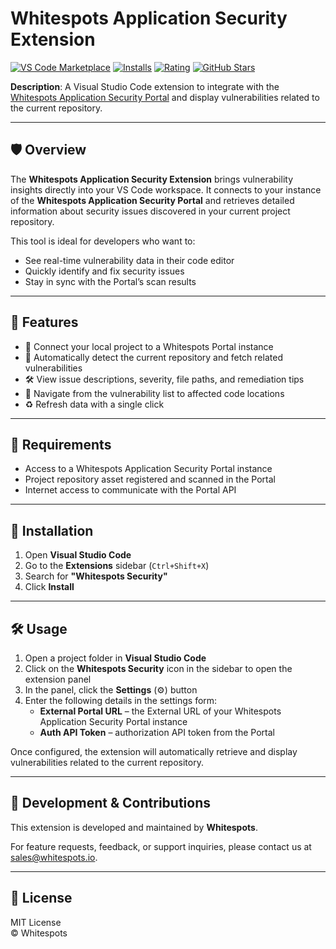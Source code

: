 # Whitespots Application Security Extension

[![VS Code Marketplace](https://img.shields.io/visual-studio-marketplace/v/Whitespots.whitespots-application-security?label=VS%20Code%20Marketplace&logo=visualstudiocode)](https://marketplace.visualstudio.com/items?itemName=Whitespots.whitespots-application-security)
[![Installs](https://img.shields.io/visual-studio-marketplace/i/Whitespots.whitespots-application-security)](https://marketplace.visualstudio.com/items?itemName=Whitespots.whitespots-application-security)
[![Rating](https://img.shields.io/visual-studio-marketplace/r/Whitespots.whitespots-application-security)](https://marketplace.visualstudio.com/items?itemName=Whitespots.whitespots-application-security)
[![GitHub Stars](https://img.shields.io/github/stars/Whitespots-OU/vscode-portal-extension?style=social)](https://github.com/Whitespots-OU/vscode-portal-extension/stargazers)

**Description**: A Visual Studio Code extension to integrate with the [Whitespots Application Security Portal](https://whitespots.io/) and display vulnerabilities related to the current repository.

---

## 🛡️ Overview

The **Whitespots Application Security Extension** brings vulnerability insights directly into your VS Code workspace. It connects to your instance of the **Whitespots Application Security Portal** and retrieves detailed information about security issues discovered in your current project repository.

This tool is ideal for developers who want to:

- See real-time vulnerability data in their code editor
- Quickly identify and fix security issues
- Stay in sync with the Portal’s scan results

---

## 🚀 Features

- 🔗 Connect your local project to a Whitespots Portal instance
- 📂 Automatically detect the current repository and fetch related vulnerabilities
- 🛠️ View issue descriptions, severity, file paths, and remediation tips
- 🧭 Navigate from the vulnerability list to affected code locations
- ♻️ Refresh data with a single click

---

## 🔧 Requirements

- Access to a Whitespots Application Security Portal instance
- Project repository asset registered and scanned in the Portal
- Internet access to communicate with the Portal API

---

## 🔌 Installation

1. Open **Visual Studio Code**
2. Go to the **Extensions** sidebar (`Ctrl+Shift+X`)
3. Search for **"Whitespots Security"**
4. Click **Install**

---

## 🛠️ Usage

1. Open a project folder in **Visual Studio Code**
2. Click on the **Whitespots Security** icon in the sidebar to open the extension panel
3. In the panel, click the **Settings** (⚙️) button
4. Enter the following details in the settings form:
   - **External Portal URL** – the External URL of your Whitespots Application Security Portal instance
   - **Auth API Token** – authorization API token from the Portal

Once configured, the extension will automatically retrieve and display vulnerabilities related to the current repository.

---

## 🧪 Development & Contributions

This extension is developed and maintained by **Whitespots**.

For feature requests, feedback, or support inquiries, please contact us at [sales@whitespots.io](mailto:sales@whitespots.io).

---

## 📄 License

MIT License  
© Whitespots